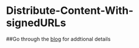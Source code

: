 # Distribute-Content-With-signedURLs
##Go through the [blog](https://srikargandhi.medium.com/distribute-content-with-signed-urls-fe09b4d7b72e "") for addtional details
